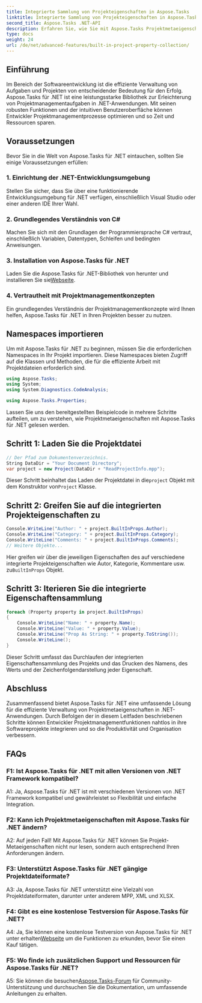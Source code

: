 ```yaml
---
title: Integrierte Sammlung von Projekteigenschaften in Aspose.Tasks
linktitle: Integrierte Sammlung von Projekteigenschaften in Aspose.Tasks
second_title: Aspose.Tasks .NET-API
description: Erfahren Sie, wie Sie mit Aspose.Tasks Projektmetaeigenschaften in .NET-Anwendungen effizient verwalten. Eigenschaften mühelos lesen, ändern und iterieren.
type: docs
weight: 24
url: /de/net/advanced-features/built-in-project-property-collection/
---
```

## Einführung

Im Bereich der Softwareentwicklung ist die effiziente Verwaltung von Aufgaben und Projekten von entscheidender Bedeutung für den Erfolg. Aspose.Tasks für .NET ist eine leistungsstarke Bibliothek zur Erleichterung von Projektmanagementaufgaben in .NET-Anwendungen. Mit seinen robusten Funktionen und der intuitiven Benutzeroberfläche können Entwickler Projektmanagementprozesse optimieren und so Zeit und Ressourcen sparen.

## Voraussetzungen

Bevor Sie in die Welt von Aspose.Tasks für .NET eintauchen, sollten Sie einige Voraussetzungen erfüllen:

### 1. Einrichtung der .NET-Entwicklungsumgebung

Stellen Sie sicher, dass Sie über eine funktionierende Entwicklungsumgebung für .NET verfügen, einschließlich Visual Studio oder einer anderen IDE Ihrer Wahl.

### 2. Grundlegendes Verständnis von C#

Machen Sie sich mit den Grundlagen der Programmiersprache C# vertraut, einschließlich Variablen, Datentypen, Schleifen und bedingten Anweisungen.

### 3. Installation von Aspose.Tasks für .NET

Laden Sie die Aspose.Tasks für .NET-Bibliothek von herunter und installieren Sie sie[Webseite](https://releases.aspose.com/tasks/net/).

### 4. Vertrautheit mit Projektmanagementkonzepten

Ein grundlegendes Verständnis der Projektmanagementkonzepte wird Ihnen helfen, Aspose.Tasks für .NET in Ihren Projekten besser zu nutzen.

## Namespaces importieren

Um mit Aspose.Tasks für .NET zu beginnen, müssen Sie die erforderlichen Namespaces in Ihr Projekt importieren. Diese Namespaces bieten Zugriff auf die Klassen und Methoden, die für die effiziente Arbeit mit Projektdateien erforderlich sind.

```csharp
using Aspose.Tasks;
using System;
using System.Diagnostics.CodeAnalysis;

using Aspose.Tasks.Properties;

```

Lassen Sie uns den bereitgestellten Beispielcode in mehrere Schritte aufteilen, um zu verstehen, wie Projektmetaeigenschaften mit Aspose.Tasks für .NET gelesen werden.

## Schritt 1: Laden Sie die Projektdatei

```csharp
// Der Pfad zum Dokumentenverzeichnis.
String DataDir = "Your Document Directory";
var project = new Project(DataDir + "ReadProjectInfo.mpp");
```

 Dieser Schritt beinhaltet das Laden der Projektdatei in die`project` Objekt mit dem Konstruktor von`Project` Klasse.

## Schritt 2: Greifen Sie auf die integrierten Projekteigenschaften zu

```csharp
Console.WriteLine("Author: " + project.BuiltInProps.Author);
Console.WriteLine("Category: " + project.BuiltInProps.Category);
Console.WriteLine("Comments: " + project.BuiltInProps.Comments);
// Weitere Objekte...
```

 Hier greifen wir über die jeweiligen Eigenschaften des auf verschiedene integrierte Projekteigenschaften wie Autor, Kategorie, Kommentare usw. zu`BuiltInProps` Objekt.

## Schritt 3: Iterieren Sie die integrierte Eigenschaftensammlung

```csharp
foreach (Property property in project.BuiltInProps)
{
    Console.WriteLine("Name: " + property.Name);
    Console.WriteLine("Value: " + property.Value);
    Console.WriteLine("Prop As String: " + property.ToString());
    Console.WriteLine();
}
```

Dieser Schritt umfasst das Durchlaufen der integrierten Eigenschaftensammlung des Projekts und das Drucken des Namens, des Werts und der Zeichenfolgendarstellung jeder Eigenschaft.

## Abschluss

Zusammenfassend bietet Aspose.Tasks für .NET eine umfassende Lösung für die effiziente Verwaltung von Projektmetaeigenschaften in .NET-Anwendungen. Durch Befolgen der in diesem Leitfaden beschriebenen Schritte können Entwickler Projektmanagementfunktionen nahtlos in ihre Softwareprojekte integrieren und so die Produktivität und Organisation verbessern.

## FAQs

### F1: Ist Aspose.Tasks für .NET mit allen Versionen von .NET Framework kompatibel?

A1: Ja, Aspose.Tasks für .NET ist mit verschiedenen Versionen von .NET Framework kompatibel und gewährleistet so Flexibilität und einfache Integration.

### F2: Kann ich Projektmetaeigenschaften mit Aspose.Tasks für .NET ändern?

A2: Auf jeden Fall! Mit Aspose.Tasks für .NET können Sie Projekt-Metaeigenschaften nicht nur lesen, sondern auch entsprechend Ihren Anforderungen ändern.

### F3: Unterstützt Aspose.Tasks für .NET gängige Projektdateiformate?

A3: Ja, Aspose.Tasks für .NET unterstützt eine Vielzahl von Projektdateiformaten, darunter unter anderem MPP, XML und XLSX.

### F4: Gibt es eine kostenlose Testversion für Aspose.Tasks für .NET?

 A4: Ja, Sie können eine kostenlose Testversion von Aspose.Tasks für .NET unter erhalten[Webseite](https://releases.aspose.com/tasks/net/) um die Funktionen zu erkunden, bevor Sie einen Kauf tätigen.

### F5: Wo finde ich zusätzlichen Support und Ressourcen für Aspose.Tasks für .NET?

 A5: Sie können die besuchen[Aspose.Tasks-Forum](https://forum.aspose.com/c/tasks/15) für Community-Unterstützung und durchsuchen Sie die Dokumentation, um umfassende Anleitungen zu erhalten.